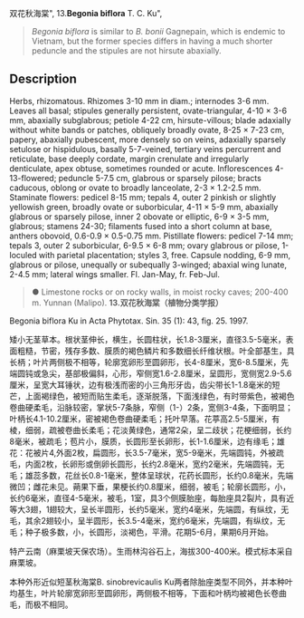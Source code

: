 双花秋海棠",
13.**Begonia biflora** T. C. Ku",

> *Begonia biflora* is similar to *B. bonii* Gagnepain, which is endemic to Vietnam, but the former species differs in having a much shorter peduncle and the stipules are not hirsute abaxially.

## Description
Herbs, rhizomatous. Rhizomes 3-10 mm in diam.; internodes 3-6 mm. Leaves all basal; stipules generally persistent, ovate-triangular, 4-10 × 3-6 mm, abaxially subglabrous; petiole 4-22 cm, hirsute-villous; blade adaxially without white bands or patches, obliquely broadly ovate, 8-25 × 7-23 cm, papery, abaxially pubescent, more densely so on veins, adaxially sparsely setulose or hispidulous, basally 5-7-veined, tertiary veins percurrent and reticulate, base deeply cordate, margin crenulate and irregularly denticulate, apex obtuse, sometimes rounded or acute. Inflorescences 4-13-flowered; peduncle 5-7.5 cm, glabrous or sparsely pilose; bracts caducous, oblong or ovate to broadly lanceolate, 2-3 × 1.2-2.5 mm. Staminate flowers: pedicel 8-15 mm; tepals 4, outer 2 pinkish or slightly yellowish green, broadly ovate or suborbicular, 4-11 × 5-9 mm, abaxially glabrous or sparsely pilose, inner 2 obovate or elliptic, 6-9 × 3-5 mm, glabrous; stamens 24-30; filaments fused into a short column at base, anthers obovoid, 0.6-0.9 × 0.5-0.75 mm. Pistillate flowers: pedicel 7-14 mm; tepals 3, outer 2 suborbicular, 6-9.5 × 6-8 mm; ovary glabrous or pilose, 1-loculed with parietal placentation; styles 3, free. Capsule nodding, 6-9 mm, glabrous or pilose, unequally or subequally 3-winged; abaxial wing lunate, 2-4.5 mm; lateral wings smaller. Fl. Jan-May, fr. Feb-Jul.

> ● Limestone rocks or on rocky walls, in moist rocky caves; 200-400 m. Yunnan (Malipo).
**13.双花秋海棠（植物分类学报）**

Begonia biflora Ku in Acta Phytotax. Sin. 35 (1): 43, fig. 25. 1997.

矮小无茎草本。根状茎伸长，横生，长圆柱状，长1.8-3厘米，直径3.5-5毫米，表面粗糙，节密，残存多数、膜质的褐色鳞片和多数细长纤维状根。叶全部基生，具长柄；叶片两侧极不相等，轮廓宽卵形至圆卵形，长4-8厘米，宽6-8.5厘米，先端圆钝或急尖，基部极偏斜，心形，窄侧宽1.6-2.8厘米，呈圆形，宽侧宽2.9-5.6厘米，呈宽大耳锤状，边有极浅而密的小三角形牙齿，齿尖带长1-1.8毫米的短芒，上面褐绿色，被短而贴生柔毛，逐渐脱落，下面浅绿色，有时带紫色，被褐色卷曲硬柔毛，沿脉较密，掌状5-7条脉，窄侧（1-）2条，宽侧3-4条，下面明显；叶柄长4.1-10.2厘米，密被褐色卷曲硬柔毛；托叶早落。花葶高2.5-5厘米，有棱，细弱，疏被卷曲长柔毛；花淡黄绿色，通常2朵，呈二歧状；花梗细弱，长约8毫米，被疏毛；苞片小，膜质，长圆形至长卵形，长1-1.6厘米，边有缘毛；雄花：花被片4,外面2枚，扁圆形，长3.5-7毫米，宽5-9毫米，先端圆钝，外被疏毛，内面2枚，长卵形或倒卵长圆形，长约2.8毫米，宽约2毫米，先端圆钝，无毛；雄蕊多数，花丝长0.8-1毫米，整体呈球状，花药长圆形，长约0.8毫米，先端微凹；雌花未见。蒴果下垂，果梗长约0.8厘米，细弱，被毛；轮廓长圆形，小，长约6毫米，直径4-5毫米，被毛，1室，具3个侧膜胎座，每胎座具2裂片，具有近等大3翅，1翅较大，呈长半圆形，长约5毫米，宽约4毫米，先端圆，有纵纹，无毛，其余2翅较小，呈半圆形，长3.5-4毫米，宽约6毫米，先端圆，有纵纹，无毛；种子极多数，小，长圆形，淡褐色，平滑。花期5-6月，果期6月开始。

特产云南（麻栗坡天保农场）。生雨林沟谷石上，海拔300-400米。模式标本采自麻栗坡。

本种外形近似短茎秋海棠B. sinobrevicaulis Ku两者除胎座类型不同外，并本种叶均基生，叶片轮廓宽卵形至圆卵形，两侧极不相等，下面和叶柄均被褐色长卷曲毛，而极不相同。
